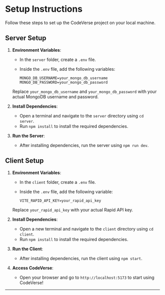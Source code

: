 # Setup Instructions

Follow these steps to set up the CodeVerse project on your local machine.

## Server Setup

1. **Environment Variables**:

   - In the `server` folder, create a `.env` file.
   - Inside the `.env` file, add the following variables:
   
     ```
     MONGO_DB_USERNAME=your_mongo_db_username
     MONGO_DB_PASSWORD=your_mongo_db_password
     ```

   Replace `your_mongo_db_username` and `your_mongo_db_password` with your actual MongoDB username and password.

2. **Install Dependencies**:

   - Open a terminal and navigate to the `server` directory using `cd server`.
   - Run `npm install` to install the required dependencies.

3. **Run the Server**:

   - After installing dependencies, run the server using `npm run dev`.

## Client Setup

1. **Environment Variables**:

   - In the `client` folder, create a `.env` file.
   - Inside the `.env` file, add the following variable:
   
     ```
     VITE_RAPID_API_KEY=your_rapid_api_key
     ```
     
   Replace `your_rapid_api_key` with your actual Rapid API key.

2. **Install Dependencies**:

   - Open a new terminal and navigate to the `client` directory using `cd client`.
   - Run `npm install` to install the required dependencies.

3. **Run the Client**:

   - After installing dependencies, run the client using `npm start`.

4. **Access CodeVerse**:

   - Open your browser and go to `http://localhost:5173` to start using CodeVerse!

---
